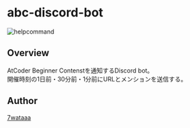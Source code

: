 # abc-discord-bot

![helpcommand](https://user-images.githubusercontent.com/65275342/176338578-04f1d8c1-78da-4c96-b29e-74c56c21442a.png)

## Overview

AtCoder Beginner Contenstを通知するDiscord bot。  
開催時刻の1日前・30分前・1分前にURLとメンションを送信する。


## Author

[7wataaa](https://github.com/7wataaa)

